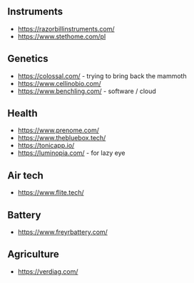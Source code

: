 
## Instruments
* https://razorbillinstruments.com/
* https://www.stethome.com/pl

## Genetics 
* https://colossal.com/ - trying to bring back the mammoth
* https://www.cellinobio.com/
* https://www.benchling.com/ - software / cloud 

## Health 
* https://www.prenome.com/
* https://www.thebluebox.tech/
* https://tonicapp.io/
* https://luminopia.com/ - for lazy eye

## Air tech
* https://www.flite.tech/

## Battery
* https://www.freyrbattery.com/

## Agriculture
* https://verdiag.com/